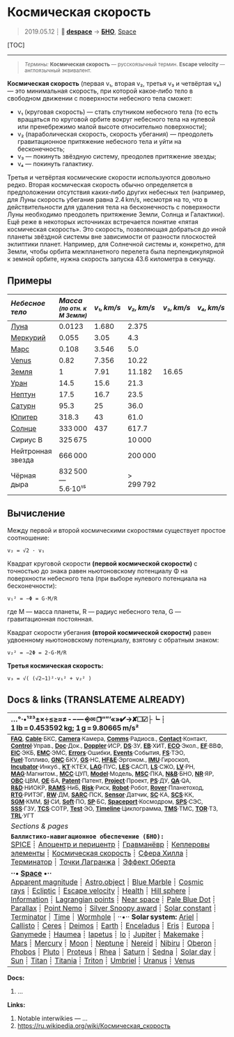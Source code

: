# Космическая скорость
> 2019.05.12 ┊ **🚀 [despace](index.md)** → **[БНО](nnb.md)**, [Space](index.md)

[TOC]

---

> <small>*Термины:* **Космическая скорость** — русскоязычный термин. **Escape velocity** — англоязычный эквивалент.</small>

**Космическая скорость** (первая v₁, вторая v₂, третья v₃ и четвёртая v₄) — это минимальная скорость, при которой какое‑либо тело в свободном движении с поверхности небесного тела сможет:

   - v₁ (круговая скорость) — стать спутником небесного тела (то есть вращаться по круговой орбите вокруг небесного тела на нулевой или пренебрежимо малой высоте относительно поверхности);
   - v₂ (параболическая скорость, скорость убегания) — преодолеть гравитационное притяжение небесного тела и уйти на бесконечность;
   - v₃ — покинуть звёздную систему, преодолев притяжение звезды;
   - v₄ — покинуть галактику.

Третья и четвёртая космические скорости используются довольно редко. Вторая космическая скорость обычно определяется в предположении отсутствия каких‑либо других небесных тел (например, для Луны скорость убегания равна 2.4 km/s, несмотря на то, что в действительности для удаления тела на бесконечность с поверхности Луны необходимо преодолеть притяжение Земли, Солнца и Галактики). Ещё реже в некоторых источниках встречается понятие «пятая космическая скорость». Это скорость, позволяющая добраться до иной планеты звёздной системы вне зависимости от разности плоскостей эклиптики планет. Например, для Солнечной системы и, конкретно, для Земли, чтобы орбита межпланетного перелета была перпендикулярной к земной орбите, нужна скорость запуска 43.6 километра в секунду.



## Примеры
|*Небесное тело*|*Масса <small>(по отн. к M Земли)</small>*|*v₁, km/s*|*v₂, km/s*|*v₃, km/s*|*v₄, km/s*|
|:--|:--|:--|:--|:--|:--|
| [Луна](moon.md)  |  0.0123  |  1.680  |  2.375  |  |  |
| [Меркурий](mercury.md)  |  0.055  |  3.05  |  4.3  |  |  |
| [Марс](mars.md)  |  0.108  |  3.546  |  5.0  |  |  |
| [Venus](venus.md)  |  0.82  |  7.356  |  10.22  |  |  |
| [Земля](earth.md)  |  1  |  7.91  |  11.182  |  16.65  |  |
| [Уран](uranus.md)  |  14.5  |  15.6  |  21.3  |  |  |
| [Нептун](neptune.md)  |  17.5  |  16.7  |  23.5  |  |  |
| [Сатурн](saturn.md)  |  95.3  |  25  |  36.0  |  |  |
| [Юпитер](jupiter.md)  |  318.3  |  43  |  61.0  |  |  |
| [Солнце](sun.md)  |  333 000  |  437  |  617.7  |  |  |
|Сириус B  |  325 675  |  |  10 000  |  |  |
|Нейтронная звезда  |  666 000  |  |  200 000  |  |  |
|Чёрная дыра  |  832 500 — 5.6·10¹⁵  |  |  > 299 792  |  |  |



## Вычисление
Между первой и второй космическими скоростями существует простое соотношение:

`v₂ = √2 · v₁`

Квадрат круговой скорости **(первой космической скорости)** с точностью до знака равен ньютоновскому потенциалу Φ на поверхности небесного тела (при выборе нулевого потенциала на бесконечности):

`v₁² = −Φ = G·M/R`

где M — масса планеты, R — радиус небесного тела, G — гравитационная постоянная.

Квадрат скорости убегания **(второй космической скорости)** равен удвоенному ньютоновскому потенциалу, взятому с обратным знаком:

`v₂² = −2Φ = 2·G·M/R`

**Третья космическая скорость:**

`v₃ = √( (√2−1)²·v₁² + v₂² )`



<p style="page-break-after:always"> </p>

## Docs & links (TRANSLATEME ALREADY)
|…°·•¹²³±×÷≤≥≈≠ ‑ −— ⎆✉ ❐“”’«»✔→✘☐☑├┕┆ 1 lb = 0.453592 kg; 1 g = 9.80665 m/s²|
|:--|
|<small>**[FAQ](faq.md)**, **[Cable](cable.md)**·БКС, **[Camera](camera.md)**·Камера, **[Comms](comms.md)**·Радиосв., **[Contact](contact.md)**·Контакт, **[Control](control.md)**·Управ., **[Doc](doc.md)**·Док., **[Doppler](doppler.md)**·ИСР, **[DS](ds.md)**·ЗУ, **[EB](eb.md)**·ХИТ, **[ECO](ecology.md)**·Экол., **[EF](ef.md)**·ВВФ, **[ElC](elc.md)**·ЭКБ, **[EMC](emc.md)**·ЭМС, **[Errors](error.md)**·Ошибки, **[Events](event.md)**·События, **[FS](fs.md)**·ТЭО, **[Fuel](fuel.md)**·Топливо, **[GNC](gnc.md)**·БКУ, **[GS](scs.md)**·НС, **[HF&E](hfe.md)**·Эргоном., **[IMU](imu.md)**·Гироскоп, **[Incubator](incubator.md)**·Инкуб., **[KT](kt.md)**·КТЕХ, **[LAG](lag.md)**·ПУC, **[LES](les.md)**·САСП, **[LS](ls.md)**·СЖО, **[LV](lv.md)**·РН, **[MAG](mag.md)**·Магнитом., **[MCC](mcc.md)**·ЦУП, **[Model](model.md)**·Модель, **[MSC](sc.md)**·ПКА, **[N&B](nnb.md)**·БНО, **[NR](nr.md)**·ЯР, **[OBC](obc.md)**·ЦВМ, **[OE](oe.md)**·БА, **[Patent](патент.md)**·Патент, **[Project](project.md)**·Проект, **[PS](ps.md)**·ДУ, **[QA](quality.md)**·QA, **[R&D](rnd.md)**·НИОКР, **[RAMS](rams.md)**·НиБ, **[Risk](risk.md)**·Риск, **[Robot](robotics.md)**·Робот, **[Rover](rover.md)**·Планетоход, **[RTG](rtg.md)**·РИТЭГ, **[RW](rw.md)**·ДМ, **[SARC](sarc.md)**·ПСК, **[Sensor](sensor.md)**·Датчик, **[SC](sc.md)**·КА, **[SCS](scs.md)**·КК, **[SGM](sgm.md)**·КММ, **[SI](si.md)**·СИ, **[Soft](soft.md)**·ПО, **[SP](sp.md)**·БС, **[Spaceport](spaceport.md)**·Космодром, **[SPS](sps.md)**·СЭС, **[SSS](sss.md)**·ГЗУ, **[TCS](tcs.md)**·СОТР, **[Test](test.md)**·ЭО, **[Timeline](timeline.md)**·Циклограмма, **[TMS](tms.md)**·ТМС, **[TOR](tor.md)**·ТЗ, **[TRL](trl.md)**·УГТ</small>|
|*Sections & pages*|
|**`Баллистико‑навигационное обеспечение (БНО):`**<br> [SPICE](spice.md) ┊ [Апоцентр и перицентр](apopericentre.md) ┊ [Гравманёвр](gravass.md) ┊ [Кеплеровы элементы](keplerian.md) ┊ [Космическая скорость](esc_vel.md) ┊ [Сфера Хилла](hill_sphere.md) ┊ [Терминатор](terminator.md) ┊ [Точки Лагранжа](l_points.md) ┊ [Эффект Оберта](oberth_eff.md) |
|**··• [Space](index.md) •··**<br> [Apparent magnitude](app_mag.md) ┊ [Astro.object](aob.md) ┊ [Blue Marble](blue_marble.md) ┊ [Cosmic rays](cr.md) ┊ [Ecliptic](ecliptic.md) ┊ [Escape velocity](esc_vel.md) ┊ [Health](health.md) ┊ [Hill sphere](hill_sphere.md) ┊ [Information](info.md) ┊ [Lagrangian points](l_points.md) ┊ [Near space](near_sys.md) ┊ [Pale Blue Dot](pale_blue_dot.md) ┊ [Parallax](parallax.md) ┊ [Point Nemo](point_nemo.md) ┊ [Silver Snoopy award](silver_snoopy_award.md) ┊ [Solar constant](solar_const.md) ┊ [Terminator](terminator.md) ┊ [Time](time.md) ┊ [Wormhole](wormhole.md) ┊ ··•·· **Solar system:** [Ariel](ariel.md) ┊ [Callisto](callisto.md) ┊ [Ceres](ceres.md) ┊ [Deimos](deimos.md) ┊ [Earth](earth.md) ┊ [Enceladus](enceladus.md) ┊ [Eris](eris.md) ┊ [Europa](europa.md) ┊ [Ganymede](ganymede.md) ┊ [Haumea](haumea.md) ┊ [Iapetus](iapetus.md) ┊ [Io](io.md) ┊ [Jupiter](jupiter.md) ┊ [Makemake](makemake.md) ┊ [Mars](mars.md) ┊ [Mercury](mercury.md) ┊ [Moon](moon.md) ┊ [Neptune](neptune.md) ┊ [Nereid](nereid.md) ┊ [Nibiru](nibiru.md) ┊ [Oberon](oberon.md) ┊ [Phobos](phobos.md) ┊ [Pluto](pluto.md) ┊ [Proteus](proteus.md) ┊ [Rhea](rhea.md) ┊ [Saturn](saturn.md) ┊ [Sedna](sedna.md) ┊ [Solar day](solar_day.md) ┊ [Sun](sun.md) ┊ [Titan](titan.md) ┊ [Titania](titania.md) ┊ [Triton](triton.md) ┊ [Umbriel](umbriel.md) ┊ [Uranus](uranus.md) ┊ [Venus](venus.md)|

**Docs:**

   1. …

**Links:**

   1. Notable interwikies — …
   1. <https://ru.wikipedia.org/wiki/Космическая_скорость>

